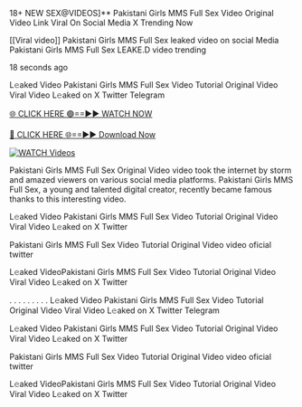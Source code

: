 18+ NEW SEX@VIDEOS]** Pakistani Girls MMS Full Sex Video Original Video Link Viral On Social Media X Trending Now

[[Viral video]] Pakistani Girls MMS Full Sex leaked video on social Media Pakistani Girls MMS Full Sex LEAKE.D video trending

18 seconds ago

L𝚎aked Video Pakistani Girls MMS Full Sex Video Tutorial Original Video Viral Video L𝚎aked on X Twitter Telegram

[🌐 CLICK HERE 🟢==►► WATCH NOW](https://russelviper69.blogspot.com/p/leaked-video.html)

[🔴 CLICK HERE 🌐==►► Download Now](https://russelviper69.blogspot.com/p/leaked-video.html)

[![WATCH Videos](https://i.imgur.com/dJHk4Zq.gif)](https://russelviper69.blogspot.com/p/leaked-video.html)

Pakistani Girls MMS Full Sex Original Video video took the internet by storm and amazed viewers on various social media platforms. Pakistani Girls MMS Full Sex, a young and talented digital creator, recently became famous thanks to this interesting video.

L𝚎aked Video Pakistani Girls MMS Full Sex Video Tutorial Original Video Viral Video L𝚎aked on X Twitter

Pakistani Girls MMS Full Sex Video Tutorial Original Video video oficial twitter

L𝚎aked VideoPakistani Girls MMS Full Sex Video Tutorial Original Video Viral Video L𝚎aked on X Twitter

. . . . . . . . . L𝚎aked Video Pakistani Girls MMS Full Sex Video Tutorial Original Video Viral Video L𝚎aked on X Twitter Telegram

L𝚎aked Video Pakistani Girls MMS Full Sex Video Tutorial Original Video Viral Video L𝚎aked on X Twitter

Pakistani Girls MMS Full Sex Video Tutorial Original Video video oficial twitter

L𝚎aked VideoPakistani Girls MMS Full Sex Video Tutorial Original Video Viral Video L𝚎aked on X Twitter